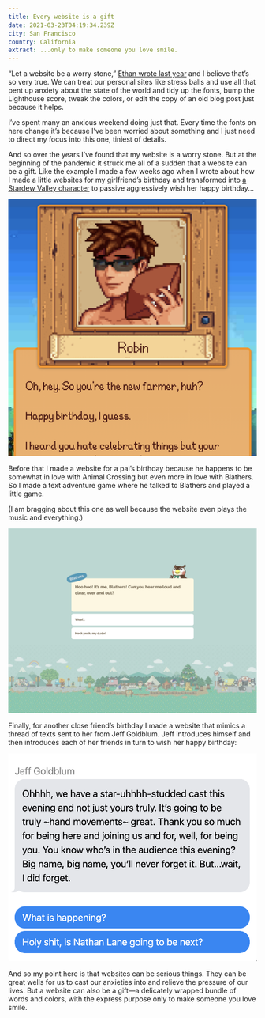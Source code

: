 ```yaml
---
title: Every website is a gift
date: 2021-03-23T04:19:34.239Z
city: San Francisco
country: California
extract: ...only to make someone you love smile.
---
```

“Let a website be a worry stone,” [Ethan wrote last year](https://ethanmarcotte.com/wrote/let-a-website-be-a-worry-stone/) and I believe that’s so very true. We can treat our personal sites like stress balls and use all that pent up anxiety about the state of the world and tidy up the fonts, bump the Lighthouse score, tweak the colors, or edit the copy of an old blog post just because it helps. 

I’ve spent many an anxious weekend doing just that. Every time the fonts on here change it’s because I’ve been worried about something and I just need to direct my focus into this one, tiniest of details. 

And so over the years I’ve found that my website is a worry stone. But at the beginning of the pandemic it struck me all of a sudden that a website can be a gift. Like the example I made a few weeks ago when I wrote about how I made a little websites for my girlfriend’s birthday and transformed into [a Stardew Valley character](https://buttondown.email/robinrendle/archive/be7f666f-0c9e-4992-ab44-f708886a27c6) to passive aggressively wish her happy birthday...

![A picture of the website I made](uploads/4eae36a1-099e-40e7-b528-ce3c1ef51cba.png)

Before that I made a website for a pal’s birthday because he happens to be somewhat in love with Animal Crossing but even more in love with Blathers. So I made a text adventure game where he talked to Blathers and played a little game. 

(I am bragging about this one as well because the website even plays the music and everything.)

![A text adventure game inspired by Animal Crossing](uploads/cleanshot-2021-03-22-at-21.33.45-2x.png)

Finally, for another close friend’s birthday I made a website that mimics a thread of texts sent to her from Jeff Goldblum. Jeff introduces himself and then introduces each of her friends in turn to wish her happy birthday:

![An example of the website](uploads/cleanshot-2021-03-22-at-21.37.49-2x.png)

And so my point here is that websites can be serious things. They can be great wells for us to cast our anxieties into and relieve the pressure of our lives. But a website can also be a gift—a delicately wrapped bundle of words and colors, with the express purpose only to make someone you love smile. 



